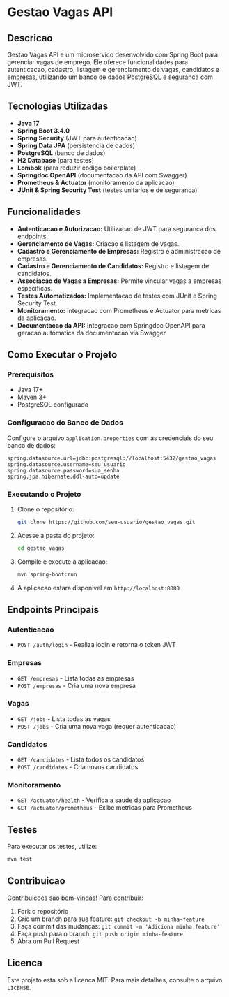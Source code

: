 # Gestao Vagas API

## Descricao

Gestao Vagas API e um microservico desenvolvido com Spring Boot para gerenciar vagas de emprego. Ele oferece funcionalidades para autenticacao, cadastro, listagem e gerenciamento de vagas, candidatos e empresas, utilizando um banco de dados PostgreSQL e seguranca com JWT.

## Tecnologias Utilizadas

- **Java 17**
- **Spring Boot 3.4.0**
- **Spring Security** (JWT para autenticacao)
- **Spring Data JPA** (persistencia de dados)
- **PostgreSQL** (banco de dados)
- **H2 Database** (para testes)
- **Lombok** (para reduzir codigo boilerplate)
- **Springdoc OpenAPI** (documentacao da API com Swagger)
- **Prometheus & Actuator** (monitoramento da aplicacao)
- **JUnit & Spring Security Test** (testes unitarios e de seguranca)

## Funcionalidades

- **Autenticacao e Autorizacao:** Utilizacao de JWT para seguranca dos endpoints.
- **Gerenciamento de Vagas:** Criacao e listagem de vagas.
- **Cadastro e Gerenciamento de Empresas:** Registro e administracao de empresas.
- **Cadastro e Gerenciamento de Candidatos:** Registro e listagem de candidatos.
- **Associacao de Vagas a Empresas:** Permite vincular vagas a empresas especificas.
- **Testes Automatizados:** Implementacao de testes com JUnit e Spring Security Test.
- **Monitoramento:** Integracao com Prometheus e Actuator para metricas da aplicacao.
- **Documentacao da API:** Integracao com Springdoc OpenAPI para geracao automatica da documentacao via Swagger.

## Como Executar o Projeto

### Prerequisitos

- Java 17+
- Maven 3+
- PostgreSQL configurado

### Configuracao do Banco de Dados

Configure o arquivo `application.properties` com as credenciais do seu banco de dados:

```properties
spring.datasource.url=jdbc:postgresql://localhost:5432/gestao_vagas
spring.datasource.username=seu_usuario
spring.datasource.password=sua_senha
spring.jpa.hibernate.ddl-auto=update
```

### Executando o Projeto

1. Clone o repositório:
   ```sh
   git clone https://github.com/seu-usuario/gestao_vagas.git
   ```
2. Acesse a pasta do projeto:
   ```sh
   cd gestao_vagas
   ```
3. Compile e execute a aplicacao:
   ```sh
   mvn spring-boot:run
   ```
4. A aplicacao estara disponivel em `http://localhost:8080`

## Endpoints Principais

### Autenticacao

- `POST /auth/login` - Realiza login e retorna o token JWT

### Empresas

- `GET /empresas` - Lista todas as empresas
- `POST /empresas` - Cria uma nova empresa

### Vagas

- `GET /jobs` - Lista todas as vagas
- `POST /jobs` - Cria uma nova vaga (requer autenticacao)

### Candidatos

- `GET /candidates` - Lista todos os candidatos
- `POST /candidates` - Cria novos candidatos

### Monitoramento

- `GET /actuator/health` - Verifica a saude da aplicacao
- `GET /actuator/prometheus` - Exibe metricas para Prometheus

## Testes

Para executar os testes, utilize:

```sh
mvn test
```

## Contribuicao

Contribuicoes sao bem-vindas! Para contribuir:

1. Fork o repositório
2. Crie um branch para sua feature: `git checkout -b minha-feature`
3. Faça commit das mudanças: `git commit -m 'Adiciona minha feature'`
4. Faça push para o branch: `git push origin minha-feature`
5. Abra um Pull Request

## Licenca

Este projeto esta sob a licenca MIT. Para mais detalhes, consulte o arquivo `LICENSE`.

